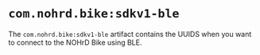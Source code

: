 # `com.nohrd.bike:sdkv1-ble`

The `com.nohrd.bike:sdkv1-ble` artifact contains the UUIDS
when you want to connect to the NOHrD Bike using BLE.
